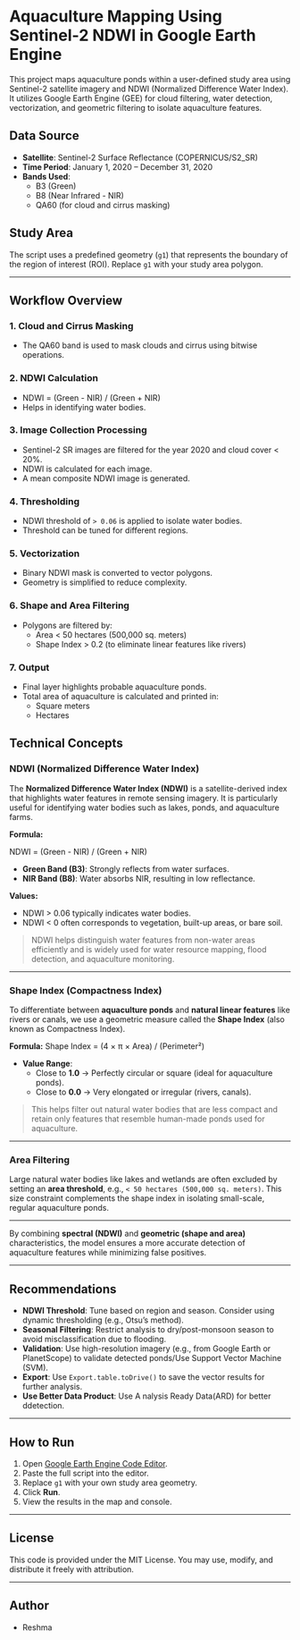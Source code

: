 # Aquaculture Mapping Using Sentinel-2 NDWI in Google Earth Engine

This project maps aquaculture ponds within a user-defined study area using Sentinel-2 satellite imagery and NDWI (Normalized Difference Water Index). It utilizes Google Earth Engine (GEE) for cloud filtering, water detection, vectorization, and geometric filtering to isolate aquaculture features.

##  Data Source
- **Satellite**: Sentinel-2 Surface Reflectance (COPERNICUS/S2_SR)
- **Time Period**: January 1, 2020 – December 31, 2020
- **Bands Used**:
  - B3 (Green)
  - B8 (Near Infrared - NIR)
  - QA60 (for cloud and cirrus masking)

##  Study Area
The script uses a predefined geometry (`g1`) that represents the boundary of the region of interest (ROI). Replace `g1` with your study area polygon.

---

##  Workflow Overview

### 1. **Cloud and Cirrus Masking**
- The QA60 band is used to mask clouds and cirrus using bitwise operations.

### 2. **NDWI Calculation**
- NDWI = (Green - NIR) / (Green + NIR)
- Helps in identifying water bodies.

### 3. **Image Collection Processing**
- Sentinel-2 SR images are filtered for the year 2020 and cloud cover < 20%.
- NDWI is calculated for each image.
- A mean composite NDWI image is generated.

### 4. **Thresholding**
- NDWI threshold of `> 0.06` is applied to isolate water bodies.
- Threshold can be tuned for different regions.

### 5. **Vectorization**
- Binary NDWI mask is converted to vector polygons.
- Geometry is simplified to reduce complexity.

### 6. **Shape and Area Filtering**
- Polygons are filtered by:
  - Area < 50 hectares (500,000 sq. meters)
  - Shape Index > 0.2 (to eliminate linear features like rivers)

### 7. **Output**
- Final layer highlights probable aquaculture ponds.
- Total area of aquaculture is calculated and printed in:
  - Square meters
  - Hectares


##  Technical Concepts

###  NDWI (Normalized Difference Water Index)
The **Normalized Difference Water Index (NDWI)** is a satellite-derived index that highlights water features in remote sensing imagery. It is particularly useful for identifying water bodies such as lakes, ponds, and aquaculture farms.

**Formula:**

NDWI = (Green - NIR) / (Green + NIR)


- **Green Band (B3)**: Strongly reflects from water surfaces.
- **NIR Band (B8)**: Water absorbs NIR, resulting in low reflectance.

**Values:**
- NDWI > 0.06 typically indicates water bodies.
- NDWI < 0 often corresponds to vegetation, built-up areas, or bare soil.

> NDWI helps distinguish water features from non-water areas efficiently and is widely used for water resource mapping, flood detection, and aquaculture monitoring.

---

###  Shape Index (Compactness Index)
To differentiate between **aquaculture ponds** and **natural linear features** like rivers or canals, we use a geometric measure called the **Shape Index** (also known as Compactness Index).

**Formula:**
Shape Index = (4 × π × Area) / (Perimeter²)


- **Value Range**:
  - Close to **1.0** → Perfectly circular or square (ideal for aquaculture ponds).
  - Close to **0.0** → Very elongated or irregular (rivers, canals).

> This helps filter out natural water bodies that are less compact and retain only features that resemble human-made ponds used for aquaculture.

---

###  Area Filtering
Large natural water bodies like lakes and wetlands are often excluded by setting an **area threshold**, e.g., `< 50 hectares (500,000 sq. meters)`. This size constraint complements the shape index in isolating small-scale, regular aquaculture ponds.

---

By combining **spectral (NDWI)** and **geometric (shape and area)** characteristics, the model ensures a more accurate detection of aquaculture features while minimizing false positives.



---

## Recommendations
- **NDWI Threshold**: Tune based on region and season. Consider using dynamic thresholding (e.g., Otsu’s method).
- **Seasonal Filtering**: Restrict analysis to dry/post-monsoon season to avoid misclassification due to flooding.
- **Validation**: Use high-resolution imagery (e.g., from Google Earth or PlanetScope) to validate detected ponds/Use Support Vector Machine (SVM).
- **Export**: Use `Export.table.toDrive()` to save the vector results for further analysis.
-  **Use Better Data Product**: Use A nalysis Ready Data(ARD) for better ddetection.

---

## How to Run
1. Open [Google Earth Engine Code Editor](https://code.earthengine.google.com).
2. Paste the full script into the editor.
3. Replace `g1` with your own study area geometry.
4. Click **Run**.
5. View the results in the map and console.

---

## License
This code is provided under the MIT License. You may use, modify, and distribute it freely with attribution.

---

##  Author
- Reshma

